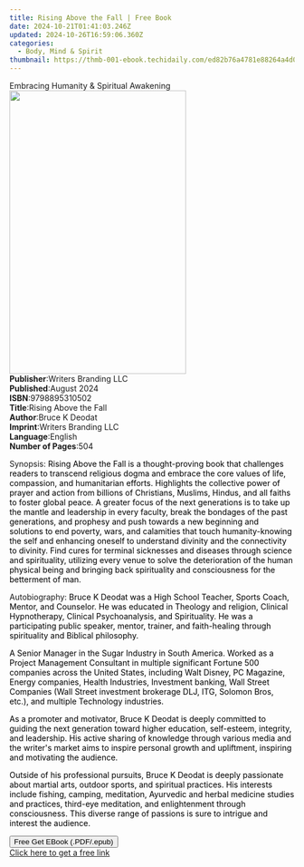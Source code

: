 ```yaml
---
title: Rising Above the Fall | Free Book
date: 2024-10-21T01:41:03.246Z
updated: 2024-10-26T16:59:06.360Z
categories:
  - Body, Mind & Spirit
thumbnail: https://thmb-001-ebook.techidaily.com/ed82b76a4781e88264a4d0f813da0f1064ddf9becc5903fe0a55e15a492117dd.jpg
---
```

<main id="book-container">
  <div class="flex flex-col">
    <div class="book-brief flex-1 py-6 px-4 sm:p-6 md:py-10 md:px-8">
      <!-- brief-->
      <div class="book-brief-main">
        Embracing Humanity & Spiritual Awakening
      </div>
    </div>
    <div
      class="book-meta-info flex-1 grid gap-4 col-start-1 col-end-3 row-start-1 sm:mb-6 sm:grid-cols-4 lg:gap-6 lg:col-start-2 lg:row-end-6 lg:row-span-6 lg:mb-0"
    >
      <div
        class="book-meta-info-left place-content-center mt-4 p-4 text-sm leading-6 col-start-2 col-span-2 dark:text-slate-400"
      >
        <img
          class="w-full h-500 object-cover rounded-lg sm:h-255 sm:col-span-2 lg:col-span-full"
          src="https://img-001-ebook.techidaily.com/11ca5107008c139e8adc10c76b23aa6e9e1ebb916f55638341d8b8a17218870d.jpg"
          alt=""
          width="312"
          height="500"
        />
      </div>
      <div
        class="book-meta-info-right mt-2 col-start-1 row-start-2 col-span-3 self-center"
      >
        <!-- meta data  -->
        <div class="flex flex-col px-4 md:px-8">
          <div class="flex-1">
            <strong>Publisher</strong>:<span class="px-2"
              >Writers Branding LLC</span
            >
          </div>
          <div class="flex-1">
            <strong>Published</strong>:<span class="px-2">August 2024</span>
          </div>
          <div class="flex-1">
            <strong>ISBN</strong>:<span class="px-2">9798895310502</span>
          </div>
          <div class="flex-1">
            <strong>Title</strong>:<span class="px-2"
              >Rising Above the Fall</span
            >
          </div>
          <div class="flex-1">
            <strong>Author</strong>:<span class="px-2">Bruce K Deodat</span>
          </div>
          <div class="flex-1">
            <strong>Imprint</strong>:<span class="px-2"
              >Writers Branding LLC</span
            >
          </div>
          <div class="flex-1">
            <strong>Language</strong>:<span class="px-2">English</span>
          </div>
          <div class="flex-1">
            <strong>Number of Pages</strong>:<span class="px-2">504</span>
          </div>
        </div>
      </div>
    </div>
    <div class="book-description flex-1 py-6 px-4 sm:p-6 md:py-10 md:px-8">
      <div class="book-description-main">
        <div accordion-content="" id="description">
          <p>
            Synopsis:
            <span
              style="color: rgb(0, 0, 0); background-color: rgba(0, 0, 0, 0)"
              >Rising Above the Fall is a thought-proving book that challenges
              readers to transcend religious dogma and embrace the core values
              of life, compassion, and humanitarian efforts. Highlights the
              collective power of prayer and action from billions of Christians,
              Muslims, Hindus, and all faiths to foster global peace. A greater
              focus of the next generations is to take up the mantle and
              leadership in every faculty, break the bondages of the past
              generations, and prophesy and push towards a new beginning and
              solutions to end poverty, wars, and calamities that touch
              humanity-knowing the self and enhancing oneself to understand
              divinity and the connectivity to divinity. Find cures for terminal
              sicknesses and diseases through science and spirituality,
              utilizing every venue to solve the deterioration of the human
              physical being and bringing back spirituality and consciousness
              for the betterment of man.</span
            >
          </p>
          <p>
            Autobiography:<span
              style="color: rgb(0, 0, 0); background-color: rgba(0, 0, 0, 0)"
            >
              Bruce K Deodat was a High School Teacher, Sports Coach, Mentor,
              and Counselor. He was educated in Theology and religion, Clinical
              Hypnotherapy, Clinical Psychoanalysis, and Spirituality. He was a
              participating public speaker, mentor, trainer, and faith-healing
              through spirituality and Biblical philosophy.</span
            >
          </p>
          <p>
            <span
              style="color: rgb(0, 0, 0); background-color: rgba(0, 0, 0, 0)"
              >A Senior Manager in the Sugar Industry in South America. Worked
              as a Project Management Consultant in multiple significant Fortune
              500 companies across the United States, including Walt Disney, PC
              Magazine, Energy companies, Health Industries, Investment banking,
              Wall Street Companies (Wall Street investment brokerage DLJ, ITG,
              Solomon Bros, etc.), and multiple Technology industries.</span
            >
          </p>
          <p>
            <span
              style="color: rgb(0, 0, 0); background-color: rgba(0, 0, 0, 0)"
              >As a promoter and motivator, Bruce K Deodat is deeply committed
              to guiding the next generation toward higher education,
              self-esteem, integrity, and leadership. His active sharing of
              knowledge through various media and the writer's market aims to
              inspire personal growth and upliftment, inspiring and motivating
              the audience.</span
            >
          </p>
          <p>
            <span
              style="color: rgb(0, 0, 0); background-color: rgba(0, 0, 0, 0)"
              >Outside of his professional pursuits, Bruce K Deodat is deeply
              passionate about martial arts, outdoor sports, and spiritual
              practices. His interests include fishing, camping, meditation,
              Ayurvedic and herbal medicine studies and practices, third-eye
              meditation, and enlightenment through consciousness. This diverse
              range of passions is sure to intrigue and interest the audience.
            </span>
          </p>
        </div>
        <div class="accordion-fader"></div>
      </div>
    </div>
    <div class="book-excerpts flex-1 py-6 px-4 sm:p-6 md:py-10 md:px-8"></div>
    <div
      class="book-about-author flex-1 py-6 px-4 sm:p-6 md:py-10 md:px-8"
    ></div>
    <div class="book-free-get flex-1 py-6 px-4 sm:p-6 md:py-10 md:px-8">
      <button
        id="btn-free-get"
        class="bg-blue-500 hover:bg-blue-700 text-white font-bold py-2 px-4 rounded"
      >
        Free Get EBook (.PDF/.epub)
      </button>
      <div id="countdown-display" class="px-2 text-lg mt-2"></div>
      <a
        id="free-link"
        class="hidden bg-blue-500 hover:bg-blue-700 text-white font-bold py-2 px-4 rounded"
        href="https://www.ebooks.com/en-us/book/211444233/rising-above-the-fall/bruce-k-deodat/"
        target="_blank"
        >Click here to get a free link</a
      >
    </div>
    <script>
      let countdownTime = 0;
      let countdownInterval = null;
      document
        .getElementById('btn-free-get')
        .addEventListener('click', startCountdown);
      function startCountdown() {
        countdownTime = new Date().getTime() + 60000 * 3;
        countdownInterval = setInterval(updateCountdown, 1000);
        document.getElementById('btn-free-get').disabled = true;
        document
          .getElementById('btn-free-get')
          .classList.add('bg-gray-500', 'cursor-not-allowed');
      }
      function updateCountdown() {
        let currentTime = new Date().getTime();
        let timeLeft = countdownTime - currentTime;
        let secondsLeft = Math.floor(timeLeft / 1000);
        document.getElementById('countdown-display').innerHTML =
          `Remaining time: ${secondsLeft} seconds.`;
        if (secondsLeft <= 0) {
          clearInterval(countdownInterval);
          document.getElementById('btn-free-get').classList.add('hidden');
          document.getElementById('free-link').classList.remove('hidden');
          document.getElementById('countdown-display').innerHTML = '';
        }
      }
    </script>
  </div>
</main>

<ins class="adsbygoogle"
      style="display:block"
      data-ad-client="ca-pub-7571918770474297"
      data-ad-slot="8358498916"
      data-ad-format="auto"
      data-full-width-responsive="true"></ins>
    
